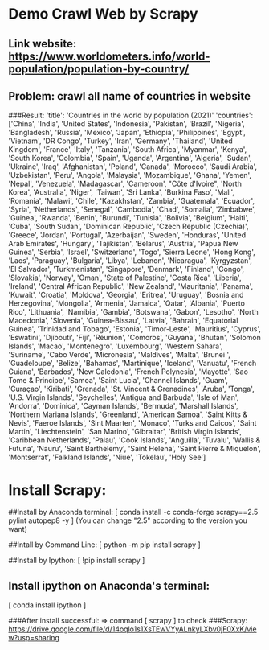 # Demo Crawl Web by Scrapy
## Link website: https://www.worldometers.info/world-population/population-by-country/
## Problem: crawl all name of countries in website
###Result:
'title': 'Countries in the world by population (2021)'
'countries': ['China', 'India', 'United States', 'Indonesia', 'Pakistan', 'Brazil', 'Nigeria', 'Bangladesh', 'Russia', 'Mexico', 'Japan', 'Ethiopia', 'Philippines', 'Egypt', 'Vietnam', 'DR Congo', 'Turkey', 'Iran', 'Germany', 'Thailand', 'United Kingdom', 'France', 'Italy', 'Tanzania', 'South Africa', 'Myanmar', 'Kenya', 'South Korea', 'Colombia', 'Spain', 'Uganda', 'Argentina', 'Algeria', 'Sudan', 'Ukraine', 'Iraq', 'Afghanistan', 'Poland', 'Canada', 'Morocco', 'Saudi Arabia', 'Uzbekistan', 'Peru', 'Angola', 'Malaysia', 'Mozambique', 'Ghana', 'Yemen', 'Nepal', 'Venezuela', 'Madagascar', 'Cameroon', "Côte d'Ivoire", 'North Korea', 'Australia', 'Niger', 'Taiwan', 'Sri Lanka', 'Burkina Faso', 'Mali', 'Romania', 'Malawi', 'Chile', 'Kazakhstan', 'Zambia', 'Guatemala', 'Ecuador', 'Syria', 'Netherlands', 'Senegal', 'Cambodia', 'Chad', 'Somalia', 'Zimbabwe', 'Guinea', 'Rwanda', 'Benin', 'Burundi', 'Tunisia', 'Bolivia', 'Belgium', 'Haiti', 'Cuba', 'South Sudan', 'Dominican Republic', 'Czech Republic (Czechia)', 'Greece', 'Jordan', 'Portugal', 'Azerbaijan', 'Sweden', 'Honduras', 'United Arab Emirates', 'Hungary', 'Tajikistan', 'Belarus', 'Austria', 'Papua New Guinea', 'Serbia', 'Israel', 'Switzerland', 'Togo', 'Sierra Leone', 'Hong Kong', 'Laos', 'Paraguay', 'Bulgaria', 'Libya', 'Lebanon', 'Nicaragua', 'Kyrgyzstan', 'El Salvador', 'Turkmenistan', 'Singapore', 'Denmark', 'Finland', 'Congo', 'Slovakia', 'Norway', 'Oman', 'State of Palestine', 'Costa Rica', 'Liberia', 'Ireland', 'Central African Republic', 'New Zealand', 'Mauritania', 'Panama', 'Kuwait', 'Croatia', 'Moldova', 'Georgia', 'Eritrea', 'Uruguay', 'Bosnia and Herzegovina', 'Mongolia', 'Armenia', 'Jamaica', 'Qatar', 'Albania', 'Puerto Rico', 'Lithuania', 'Namibia', 'Gambia', 'Botswana', 'Gabon', 'Lesotho', 'North Macedonia', 'Slovenia', 'Guinea-Bissau', 'Latvia', 'Bahrain', 'Equatorial Guinea', 'Trinidad and Tobago', 'Estonia', 'Timor-Leste', 'Mauritius', 'Cyprus', 'Eswatini', 'Djibouti', 'Fiji', 'Réunion', 'Comoros', 'Guyana', 'Bhutan', 'Solomon Islands', 'Macao', 'Montenegro', 'Luxembourg', 'Western Sahara', 'Suriname', 'Cabo Verde', 'Micronesia', 'Maldives', 'Malta', 'Brunei ', 'Guadeloupe', 'Belize', 'Bahamas', 'Martinique', 'Iceland', 'Vanuatu', 'French Guiana', 'Barbados', 'New Caledonia', 'French Polynesia', 'Mayotte', 'Sao Tome & Principe', 'Samoa', 'Saint Lucia', 'Channel Islands', 'Guam', 'Curaçao', 'Kiribati', 'Grenada', 'St. Vincent & Grenadines', 'Aruba', 'Tonga', 'U.S. Virgin Islands', 'Seychelles', 'Antigua and Barbuda', 'Isle of Man', 'Andorra', 'Dominica', 'Cayman Islands', 'Bermuda', 'Marshall Islands', 'Northern Mariana Islands', 'Greenland', 'American Samoa', 'Saint Kitts & Nevis', 'Faeroe Islands', 'Sint Maarten', 'Monaco', 'Turks and Caicos', 'Saint Martin', 'Liechtenstein', 'San Marino', 'Gibraltar', 'British Virgin Islands', 'Caribbean Netherlands', 'Palau', 'Cook Islands', 'Anguilla', 'Tuvalu', 'Wallis & Futuna', 'Nauru', 'Saint Barthelemy', 'Saint Helena', 'Saint Pierre & Miquelon', 'Montserrat', 'Falkland Islands', 'Niue', 'Tokelau', 'Holy See']

# Install Scrapy: 
##Install by Anaconda terminal: 
[	conda install -c conda-forge scrapy==2.5 pylint autopep8 -y	] (You can change "2.5" according to the version you want)

##Intall by Command Line:
[	python -m pip install scrapy	]

##Install by Ipython:
[	!pip install scrapy	]

## Install ipython on Anaconda's terminal: 
[	conda install ipython	]


###After install successful: => command [ scrapy ]  to check
###Scrapy: https://drive.google.com/file/d/14oqlo1s1XsTEwVYyALnkyLXbv0jF0XxK/view?usp=sharing

